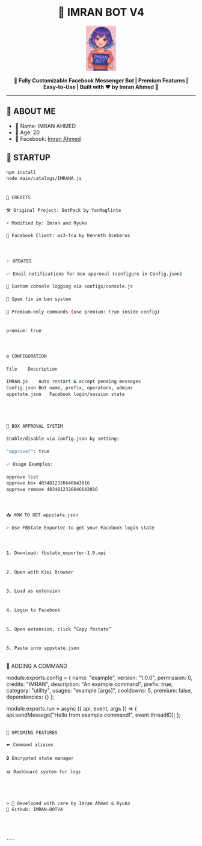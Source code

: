 <h1 align="center">
  🤖 IMRAN BOT V4
</h1>

<p align="center">
  <img src="https://raw.githubusercontent.com/MR-IMRAN-60/ImranBypass/refs/heads/main/imranbotlogo.png" height="120"/>
</p>

<p align="center">
  <strong>🌟 Fully Customizable Facebook Messenger Bot | Premium Features | Easy-to-Use | Built with ❤️ by Imran Ahmed 🌟</strong>
</p>

---

## 📌 ABOUT ME

- 👤 Name: IMRAN AHMED  
- 🎂 Age: 20  
- 🔗 Facebook: [Imran Ahmed](https://www.facebook.com/Imran.Ahmed099)


## 🚀 STARTUP

```bash
npm install
node main/catalogs/IMRANA.js


🙌 CREDITS

🛠️ Original Project: BotPack by YanMaglinte

⚡ Modified by: Imran and Ryuko

🔌 Facebook Client: ws3-fca by Kenneth Aceberos



✨ UPDATES

✅ Email notifications for box approval (configure in Config.json)

🔧 Custom console logging via configs/console.js

🚫 Spam fix in ban system

💎 Premium-only commands (use premium: true inside config)


premium: true



⚙️ CONFIGURATION

File	Description

IMRAN.js	Auto restart & accept pending messages
Config.json	Bot name, prefix, operators, admins
appstate.json	Facebook login/session state




🔐 BOX APPROVAL SYSTEM

Enable/disable via Config.json by setting:

"approval": true

✅ Usage Examples:

approve list
approve box 4834812326646643016
approve remove 4834812326646643016



📥 HOW TO GET appstate.json

> Use FBState Exporter to get your Facebook login state



1. Download: fbstate_exporter-1.0.xpi


2. Open with Kiwi Browser


3. Load as extension


4. Login to Facebook


5. Open extension, click “Copy fbstate”


6. Paste into appstate.json



```

🧠 ADDING A COMMAND

module.exports.config = {
  name: "example",
  version: "1.0.0",
  permission: 0,
  credits: "IMRAN",
  description: "An example command",
  prefix: true,
  category: "utility",
  usages: "example [args]",
  cooldowns: 5,
  premium: false,
  dependencies: {}
};

module.exports.run = async ({ api, event, args }) => {
  api.sendMessage("Hello from example command!", event.threadID);
};

```

🧩 UPCOMING FEATURES

⏩ Command aliases

🔒 Encrypted state manager

📊 Dashboard system for logs




> 💬 Developed with care by Imran Ahmed & Ryuko
📁 GitHub: IMRAN-BOTV4




---
